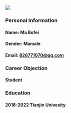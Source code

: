 ![](/1.jpg)
### Personal Information
#### Name: Ma Bofei
#### Gender: Mamale
#### Email: 826771070@qq.com

### Career Objection
#### Student

### Education
#### 2018-2022 Tianjin Univesity 


